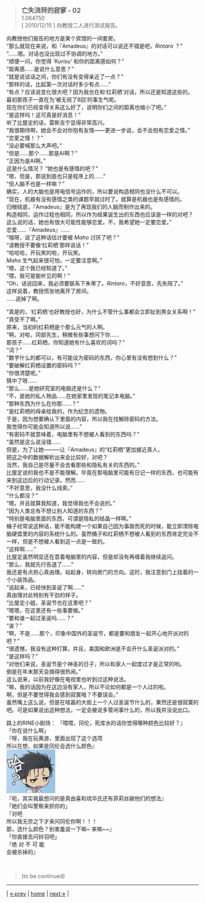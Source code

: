 > <big> **亡失流转的寂寥 - 02** </big>  
> 1.064750  
> [ 2010/12/15 ] 向教授二人进行测试报告。  

向教授他们报告的地方是某个宾馆的一间套房。  
“那么就现在来说，和『Amadeus』的对话可以说还不错是吧，*Rintaro* ？”  
“……嗯。对话也没出现过不协调的地方。”  
“顺便一问，你觉得 *‘Kurisu’* 和你的距离感如何？”  
“距离感……是说什么意思？”  
“就是说谈话之间，你们有没有变得亲近了一点？”  
“那样的话，比起第一次对话时多少有点……”  
“有点？应该说变化很大吧？因为我也在和‘红莉栖’对话，所以还是知道这些的。  
 最初那孩子一直在为‘被无视了8回’的事生气呢。  
 现在你们已经变得关系这么好了，说明你们之间的距离也缩小了吧。”  
“是这样吗！这可真是好消息！”  
听了比屋定的话，雷斯吉宁显得非常高兴。  
“我很期待啊，她会不会对你抱有友情——更进一步说，会不会抱有恋爱之情。”
“恋爱之情！？”  
“没必要喊那么大声吧。”  
“但是……那个……那是AI啊？”  
“正因为是AI啊。”  
这是什么情况？
“她也是有感情的吧？”  
“嗯，但是，那说到底也只是程序上的……”  
“但人脑不也是一样嘛？”  
确实，人的大脑也是用电信号运作的，所以要说构造相同也没什么不可以。  
“现在，机器有没有感情之类的课题早就过时了。就算是机器也是有感情的。  
 归根结底，『Amadeus』是为了再现我们的人脑而制作出来的。  
 构造相同，运作过程也相同，所以作为结果诞生出的东西也应该是一样的对吧？  
 这么说的话，她也有很大可能性能够恋爱。不，我希望她一定要恋爱。”  
恋爱……『Amadeus』……  
“哦呀，说了这种话估计要被 *Maho* 讨厌了吧？”  
“请教授不要像‘红莉栖’那样说话！”  
“哈哈哈，开玩笑的啦，开玩笑。  
 *Maho* 生气起来很可怕，一定要注意啊。”  
“嗯，这个我已经知道了。”  
“喂，我可是能听见的啊！”  
“Oh，话说回来，我必须要联系下朱蒂了。*Rintaro*，不好意思，先失陪了。”  
这样说着，教授慌张地离开了房间。  
……逃掉了啊。  

“真是的，‘红莉栖’也好教授也好，为什么不管什么事都会立即扯到男女关系啊！”  
“真受不了啊。”  
原来，当初的红莉栖是个那么元气的人啊。  
“啊，对啦，冈部先生，稍微有些事想问下你……  
 那孩子……红莉栖，你知道她有什么喜欢的词吗？”  
“词？”  
“数字什么的都可以，有可能设为密码的东西，你心里有没有想到什么？”  
“要破解红莉栖设置的密码吗？”  
“你很清楚呢。”  
猜中了呀……  
“那么……是她研究室的电脑还是什么？”  
“不，是她的私人物品……在她家里发现的笔记本电脑。”  
“那种东西为什么在你那……？”  
“是红莉栖的母亲给我的，作为纪念的遗物。  
 于是，因为想要确认下里面的内容，所以我在找解除密码的方法。  
 我觉得你可能会知道所以说……”  
“有密码不就意味着，电脑里有不想被人看到的东西吗？”  
“虽然是这么说没错……  
 但是，为了让她———让『Amadeus』的“红莉栖”更加接近真人，  
 把这之中的数据解析出来会比较好，对吧？  
 当然，我自己是尽量不会去看那些和隐私有关的东西的。”  
比屋定说的我也不是不能理解。毕竟在那电脑里可能有日记一样的东西，也可能有来到这边后的行动记录。然而……  
“不好意思，我没什么线索。”  
“什么都没？”  
“嗯。并且就算我知道，我觉得我也不会说的。”  
“因为人类总有不想让别人知道的东西？”  
“特别是电脑里面的东西，可谓是隐私的结晶一样啊。”  
桶子经常说这种话，能不能构建一个如果自己因为事故而死的时候，能立即清除电脑硬盘里的内容的系统什么的。虽然桶子和红莉栖不想被人看到的东西肯定完全不一样，但是不想被人看到这一点是一致的。  
“这样啊……”  
比屋定虽然明显还在意着电脑里的内容，但是却没有再缠着我继续追问。  
“那么，我就先行告退了……”  
我还是有点担心真由理。站起身，转向房门的方向。这时，我注意到门上挂着的一个小装饰品。  
“说起来，已经快到圣诞了啊……”  
真由理对此特别有干劲的样子。  
“比屋定小姐，圣诞节也在这里吧？”  
“嗯嗯，在这里还有一些事要做。”  
“要和谁一起过圣诞吗……？”  
“诶？”  
“啊，不是……那个，印象中国外的圣诞节，都是要和朋友一起开心地开派对的吧？”  
“很遗憾，我没有这种打算。并且，美国和欧洲是不会开什么圣诞派对的。”  
“是这样吗？”  
“对他们来说，圣诞节是个神圣的日子，所以和家人一起度过才是正常的哟。  
 倒是在年末那天会搞得很热闹。”  
这么说来，以前我好像在电视里也听到过这种说法。  
“嘛，我的话因为在这边没有家人，所以不论如何都是一个人过的啦。  
 啊，但是不要觉得我会感到寂寞哦？不要误会。”  
虽然嘴上这么说，但是在喧嚣的大街上一个人过圣诞节什么的，果然还是很寂寞的吧。可是如果说出这种想法，一定会被说多管闲事什么的，所以我并没说出口。

路上的RINE小剧场：
『喂喂，冈伦，死库水的话你觉得哪种颜色比较好？』  
「你在说什么啊」  
『呀，我在玩黄游，里面出现了这个选项  
 所以在想，如果是冈伦会选什么颜色』  
![](../pics/emojis/Okarin-ha.png)  
『呃，其实我最想问的是真由喜和琉华氏还有菲莉丝碳他们的想法』  
「她们会叫警察来抓你的」  
『对吧  
 所以我无奈之下才来问冈伦你啊！！！  
 那，选什么颜色？别害羞说一下嘛~ 来嘛~~』  
「你直接去问铃羽吧」  
『绝 对 不 可 能  
 会被杀掉的』  


<br/>

> (to be continued)
---

| [←prev](./0051) | [home](../../) | [next→](./0053) |
